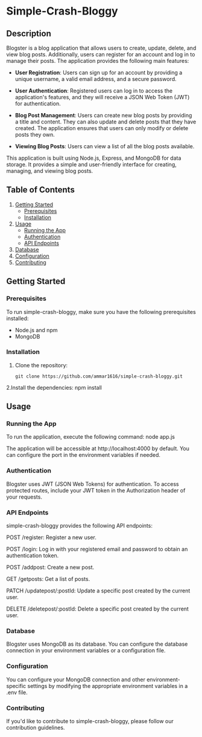 # Simple-Crash-Bloggy

## Description

Blogster is a blog application that allows users to create, update, delete, and view blog posts. Additionally, users can register for an account and log in to manage their posts. The application provides the following main features:

- **User Registration**: Users can sign up for an account by providing a unique username, a valid email address, and a secure password.

- **User Authentication**: Registered users can log in to access the application's features, and they will receive a JSON Web Token (JWT) for authentication.

- **Blog Post Management**: Users can create new blog posts by providing a title and content. They can also update and delete posts that they have created. The application ensures that users can only modify or delete posts they own.

- **Viewing Blog Posts**: Users can view a list of all the blog posts available.

This application is built using Node.js, Express, and MongoDB for data storage. It provides a simple and user-friendly interface for creating, managing, and viewing blog posts.

## Table of Contents

1. [Getting Started](#getting-started)
   - [Prerequisites](#prerequisites)
   - [Installation](#installation)
2. [Usage](#usage)
   - [Running the App](#running-the-app)
   - [Authentication](#authentication)
   - [API Endpoints](#api-endpoints)
3. [Database](#database)
4. [Configuration](#configuration)
5. [Contributing](#contributing)

## Getting Started

### Prerequisites

To run simple-crash-bloggy, make sure you have the following prerequisites installed:

- Node.js and npm
- MongoDB

### Installation

1. Clone the repository:
   ```
   git clone https://github.com/ammar1616/simple-crash-bloggy.git
   ```
2.Install the dependencies:
npm install

## Usage

### Running the App
To run the application, execute the following command:
node app.js


The application will be accessible at http://localhost:4000 by default. You can configure the port in the environment variables if needed.

### Authentication
Blogster uses JWT (JSON Web Tokens) for authentication. To access protected routes, include your JWT token in the Authorization header of your requests.

### API Endpoints
simple-crash-bloggy provides the following API endpoints:

POST /register: Register a new user.

POST /login: Log in with your registered email and password to obtain an authentication token.

POST /addpost: Create a new post.

GET /getposts: Get a list of posts.

PATCH /updatepost/:postId: Update a specific post created by the current user.

DELETE /deletepost/:postId: Delete a specific post created by the current user.


### Database
Blogster uses MongoDB as its database. You can configure the database connection in your environment variables or a configuration file.

### Configuration
You can configure your MongoDB connection and other environment-specific settings by modifying the appropriate environment variables in a .env file.

### Contributing
If you'd like to contribute to simple-crash-bloggy, please follow our contribution guidelines.
